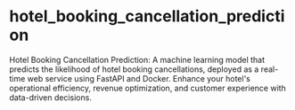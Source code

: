 # hotel_booking_cancellation_prediction
Hotel Booking Cancellation Prediction: A machine learning model that predicts the likelihood of hotel booking cancellations, deployed as a real-time web service using FastAPI and Docker. Enhance your hotel's operational efficiency, revenue optimization, and customer experience with data-driven decisions.
